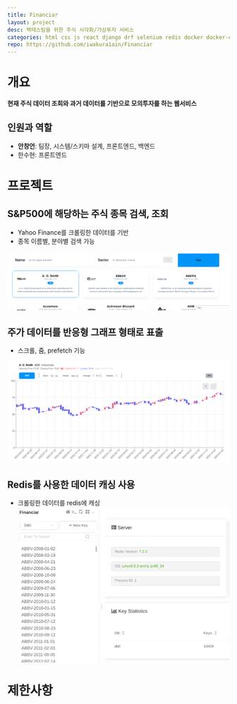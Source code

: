 ```yaml
---
title: Financiar
layout: project
desc: 백테스팅을 위한 주식 시각화/가상투자 서비스 
categories: html css js react django drf selenium redis docker docker-compose
repo: https://github.com/iwakura1ain/Financiar
---
```



# 개요

**현재 주식 데이터 조회와 과거 데이터를 기반으로 모의투자를 하는 웹서비스**

<span id="target"></span>


## 인원과 역할

-   **안창언**: 팀장, 시스템/스키마 설계, 프론트엔드, 백엔드
-   한수현: 프론트엔드


# 프로젝트


## S&P500에 해당하는 주식 종목 검색, 조회

-   Yahoo Finance를 크롤링한 데이터를 기반
-   종목 이름별, 분야별 검색 가능

![img](./financiar-search.png)


## 주가 데이터를 반응형 그래프 형태로 표출

-   스크롤, 줌, prefetch 기능

![img](./financiar-chart.png)


## Redis를 사용한 데이터 캐싱 사용

-   크롤링한 데이터를 redis에 캐싱
    ![img](./financiar-redis.png)


# 제한사항
